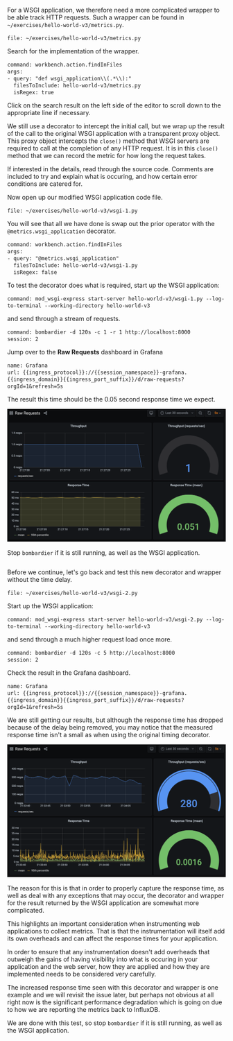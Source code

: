 For a WSGI application, we therefore need a more complicated wrapper to be able track HTTP requests. Such a wrapper can be found in `~/exercises/hello-world-v3/metrics.py`.

```editor:open-file
file: ~/exercises/hello-world-v3/metrics.py
```

Search for the implementation of the wrapper.

```editor:execute-command
command: workbench.action.findInFiles
args:
- query: "def wsgi_application\\(.*\\):"
  filesToInclude: hello-world-v3/metrics.py
  isRegex: true
```

Click on the search result on the left side of the editor to scroll down to the appropriate line if necessary.

We still use a decorator to intercept the initial call, but we wrap up the result of the call to the original WSGI application with a transparent proxy object. This proxy object intercepts the `close()` method that WSGI servers are required to call at the completion of any HTTP request. It is in this `close()` method that we can record the metric for how long the request takes.

If interested in the details, read through the source code. Comments are included to try and explain what is occuring, and how certain error conditions are catered for.

Now open up our modified WSGI application code file.

```editor:open-file
file: ~/exercises/hello-world-v3/wsgi-1.py
```

You will see that all we have done is swap out the prior operator with the `@metrics.wsgi_application` decorator.

```editor:execute-command
command: workbench.action.findInFiles
args:
- query: "@metrics.wsgi_application"
  filesToInclude: hello-world-v3/wsgi-1.py
  isRegex: false
```

To test the decorator does what is required, start up the WSGI application:

```terminal:execute
command: mod_wsgi-express start-server hello-world-v3/wsgi-1.py --log-to-terminal --working-directory hello-world-v3
```

and send through a stream of requests.

```terminal:execute
command: bombardier -d 120s -c 1 -r 1 http://localhost:8000
session: 2
```

Jump over to the **Raw Requests** dashboard in Grafana

```dashboard:reload-dashboard
name: Grafana
url: {{ingress_protocol}}://{{session_namespace}}-grafana.{{ingress_domain}}{{ingress_port_suffix}}/d/raw-requests?orgId=1&refresh=5s
```

The result this time should be the 0.05 second response time we expect.

![](hello-world-v3-1-raw-requests.png)

Stop `bombardier` if it is still running, as well as the WSGI application.

```terminal:interrupt-all
```

Before we continue, let's go back and test this new decorator and wrapper without the time delay.

```editor:open-file
file: ~/exercises/hello-world-v3/wsgi-2.py
```

Start up the WSGI application:

```terminal:execute
command: mod_wsgi-express start-server hello-world-v3/wsgi-2.py --log-to-terminal --working-directory hello-world-v3
```

and send through a much higher request load once more.

```terminal:execute
command: bombardier -d 120s -c 5 http://localhost:8000
session: 2
```

Check the result in the Grafana dashboard.

```dashboard:reload-dashboard
name: Grafana
url: {{ingress_protocol}}://{{session_namespace}}-grafana.{{ingress_domain}}{{ingress_port_suffix}}/d/raw-requests?orgId=1&refresh=5s
```

We are still getting our results, but although the response time has dropped because of the delay being removed, you may notice that the measured response time isn't a small as when using the original timing decorator.

![](hello-world-v3-2-raw-requests.png)

The reason for this is that in order to properly capture the response time, as well as deal with any exceptions that may occur, the decorator and wrapper for the result returned by the WSGI application are somewhat more complicated.

This highlights an important consideration when instrumenting web applications to collect metrics. That is that the instrumentation will itself add its own overheads and can affect the response times for your application.

In order to ensure that any instrumentation doesn't add overheads that outweigh the gains of having visibility into what is occuring in your application and the web server, how they are applied and how they are implemented needs to be considered very carefully.

The increased response time seen with this decorator and wrapper is one example and we will revisit the issue later, but perhaps not obvious at all right now is the significant performance degradation which is going on due to how we are reporting the metrics back to InfluxDB.

We are done with this test, so stop `bombardier` if it is still running, as well as the WSGI application.

```terminal:interrupt-all
```
